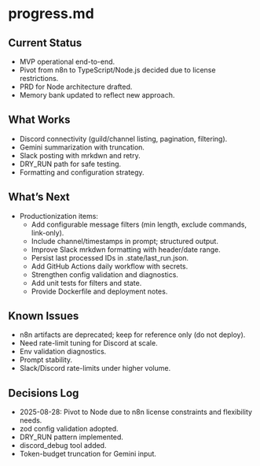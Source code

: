 # progress.md

## Current Status
- MVP operational end-to-end.
- Pivot from n8n to TypeScript/Node.js decided due to license restrictions.
- PRD for Node architecture drafted.
- Memory bank updated to reflect new approach.

## What Works
- Discord connectivity (guild/channel listing, pagination, filtering).
- Gemini summarization with truncation.
- Slack posting with mrkdwn and retry.
- DRY_RUN path for safe testing.
- Formatting and configuration strategy.

## What’s Next
- Productionization items:
  - Add configurable message filters (min length, exclude commands, link-only).
  - Include channel/timestamps in prompt; structured output.
  - Improve Slack mrkdwn formatting with header/date range.
  - Persist last processed IDs in .state/last_run.json.
  - Add GitHub Actions daily workflow with secrets.
  - Strengthen config validation and diagnostics.
  - Add unit tests for filters and state.
  - Provide Dockerfile and deployment notes.

## Known Issues
- n8n artifacts are deprecated; keep for reference only (do not deploy).
- Need rate-limit tuning for Discord at scale.
- Env validation diagnostics.
- Prompt stability.
- Slack/Discord rate-limits under higher volume.

## Decisions Log
- 2025-08-28: Pivot to Node due to n8n license constraints and flexibility needs.
- zod config validation adopted.
- DRY_RUN pattern implemented.
- discord_debug tool added.
- Token-budget truncation for Gemini input.
